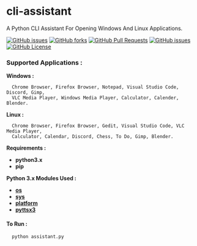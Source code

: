 # cli-assistant
A Python CLI Assistant For Opening Windows And Linux Applications.

[![GitHub issues](https://img.shields.io/github/stars/Vishal1297/cli-assistant)](https://github.com/Vishal1297/cli-assistant/stargazers)
[![GitHub forks](https://img.shields.io/github/forks/Vishal1297/cli-assistant)](https://github.com/Vishal1297/cli-assistant/network/members)
[![GitHub Pull Requests](https://img.shields.io/github/issues-pr/Vishal1297/cli-assistant?style=plastic)](https://github.com/Vishal1297/cli-assistant/pulls)
[![GitHub issues](https://img.shields.io/github/issues/Vishal1297/cli-assistant?style=plastic)](https://github.com/Vishal1297/cli-assistant/issues)
[![GitHub License](https://img.shields.io/github/license/Vishal1297/cli-assistant)](https://github.com/Vishal1297/cli-assistant/blob/master/LICENSE)

### Supported Applications :

**Windows :**

```
  Chrome Browser, Firefox Browser, Notepad, Visual Studio Code, Discord, Gimp,
  VLC Media Player, Windows Media Player, Calculator, Calender, Blender.
```

**Linux :**

```
  Chrome Browser, Firefox Browser, Gedit, Visual Studio Code, VLC Media Player,
  Calculator, Calendar, Discord, Chess, To Do, Gimp, Blender.
```

**Requirements :**

- **python3.x**
- **pip**

**Python 3.x Modules Used :**

- **[os](https://docs.python.org/3/library/os.html)**
- **[sys](https://docs.python.org/3/library/sys.html)**
- **[platform](https://docs.python.org/3/library/platform.html)**
- **[pyttsx3](https://pyttsx3.readthedocs.io/en/latest/engine.html)**

#### To Run :

```
  python assistant.py
```
